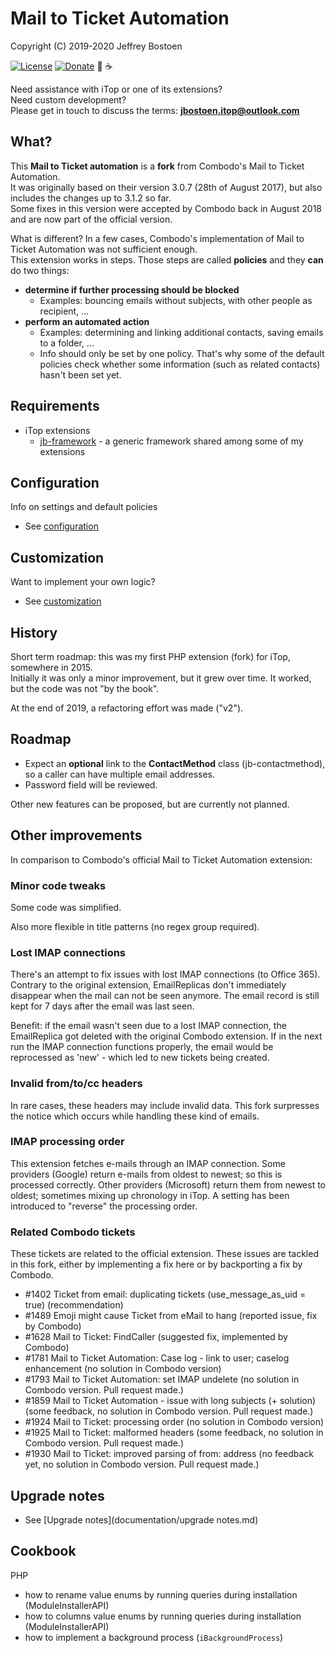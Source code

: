 # Mail to Ticket Automation
Copyright (C) 2019-2020 Jeffrey Bostoen

[![License](https://img.shields.io/github/license/jbostoen/iTop-custom-extensions)](https://github.com/jbostoen/iTop-custom-extensions/blob/master/license.md)
[![Donate](https://img.shields.io/badge/Donate-PayPal-green.svg)](https://www.paypal.me/jbostoen)
🍻 ☕


Need assistance with iTop or one of its extensions?  
Need custom development?  
Please get in touch to discuss the terms: **jbostoen.itop@outlook.com**


## What?

This **Mail to Ticket automation** is a **fork** from Combodo's Mail to Ticket Automation.  
It was originally based on their version 3.0.7 (28th of August 2017), but also includes the changes up to 3.1.2 so far.  
Some fixes in this version were accepted by Combodo back in August 2018 and are now part of the official version.

What is different? In a few cases, Combodo's implementation of Mail to Ticket Automation was not sufficient enough.  
This extension works in steps. Those steps are called **policies** and they **can** do two things: 

* **determine if further processing should be blocked**
  * Examples: bouncing emails without subjects, with other people as recipient, ...
* **perform an automated action**
  * Examples: determining and linking additional contacts, saving emails to a folder, ...
  * Info should only be set by one policy. That's why some of the default policies check whether some information (such as related contacts) hasn't been set yet.  


## Requirements

* iTop extensions
  * [jb-framework](https://github.com/jbostoen/itop-jb-framework) - a generic framework shared among some of my extensions

## Configuration
Info on settings and default policies
* See [configuration](documentation/configuration.md)

## Customization
Want to implement your own logic?
* See [customization](documentation/customization.md)

## History
Short term roadmap: this was my first PHP extension (fork) for iTop, somewhere in 2015.  
Initially it was only a minor improvement, but it grew over time. It worked, but the code was not "by the book".

At the end of 2019, a refactoring effort was made ("v2").

## Roadmap

* Expect an **optional** link to the **ContactMethod** class (jb-contactmethod), so a caller can have multiple email addresses.
* Password field will be reviewed.

Other new features can be proposed, but are currently not planned.

## Other improvements
In comparison to Combodo's official Mail to Ticket Automation extension:

### Minor code tweaks
Some code was simplified.

Also more flexible in title patterns (no regex group required).

### Lost IMAP connections
There's an attempt to fix issues with lost IMAP connections (to Office 365).
Contrary to the original extension, EmailReplicas don't immediately disappear when the mail can not be seen anymore.
The email record is still kept for 7 days after the email was last seen.

Benefit: if the email wasn't seen due to a lost IMAP connection, the EmailReplica got deleted with the original Combodo extension.
If in the next run the IMAP connection functions properly, the email would be reprocessed as 'new' - which led to new tickets being created.

### Invalid from/to/cc headers
In rare cases, these headers may include invalid data. This fork surpresses the notice which occurs while handling these kind of emails.

### IMAP processing order
This extension fetches e-mails through an IMAP connection.
Some providers (Google) return e-mails from oldest to newest; so this is processed correctly.
Other providers (Microsoft) return them from newest to oldest; sometimes mixing up chronology in iTop.
A setting has been introduced to "reverse" the processing order.

### Related Combodo tickets

These tickets are related to the official extension.
These issues are tackled in this fork, either by implementing a fix here or by backporting a fix by Combodo.

* #1402 Ticket from email: duplicating tickets (use_message_as_uid = true) (recommendation)
* #1489 Emoji might cause Ticket from eMail to hang (reported issue, fix by Combodo)
* #1628 Mail to Ticket: FindCaller (suggested fix, implemented by Combodo)
* #1781 Mail to Ticket Automation: Case log - link to user; caselog enhancement (no solution in Combodo version)
* #1793 Mail to Ticket Automation: set IMAP undelete  (no solution in Combodo version. Pull request made.)
* #1859 Mail to Ticket Automation - issue with long subjects (+ solution) (some feedback, no solution in Combodo version. Pull request made.)
* #1924 Mail to Ticket: processing order (no solution in Combodo version)
* #1925 Mail to Ticket: malformed headers (some feedback, no solution in Combodo version. Pull request made.)
* #1930 Mail to Ticket: improved parsing of from: address (no feedback yet, no solution in Combodo version. Pull request made.)

## Upgrade notes
* See [Upgrade notes](documentation/upgrade notes.md)

## Cookbook

PHP
* how to rename value enums by running queries during installation (ModuleInstallerAPI)
* how to columns value enums by running queries during installation (ModuleInstallerAPI)
* how to implement a background process (```iBackgroundProcess```)



